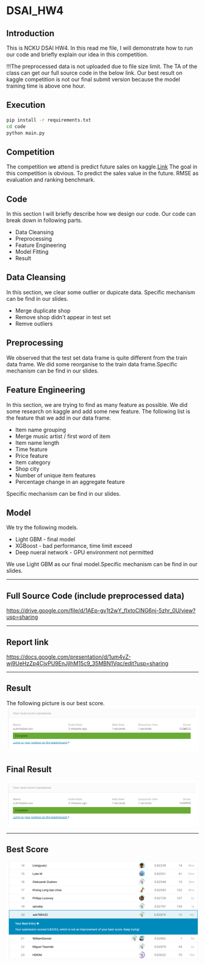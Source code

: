 # DSAI_HW4

## Introduction
This is NCKU DSAI HW4. In this read me file, I will demonstrate how to run our code and briefly explain our idea in this competition.

!!!The preprocessed data is not uploaded due to file size limit. The TA of the class can get our full source code in the below link. Our best result on kaggle competition is not our final submit version because the model training time is above one hour.


## Execution
```sh
pip install -r requirements.txt
cd code
python main.py
```

## Competition
The competition we attend is predict future sales on kaggle.[Link](https://www.kaggle.com/c/competitive-data-science-predict-future-sales)
The goal in this competition is obvious. To predict the sales value in the future. RMSE as evaluation and ranking benchmark.

## Code
In this section I will briefly describe how we design our code.
Our code can break down in following parts.
* Data Cleansing
* Preprocessing
* Feature Engineering
* Model Fitting
* Result

## Data Cleansing
In this section, we clear some outlier or dupicate data. Specific mechanism can be find in our slides.
* Merge duplicate shop
* Remove shop didn't appear in test set
* Remve outliers

## Preprocessing
We observed that the test set data frame is quite different from the train data frame. We did some reorganise to the train data frame.Specific mechanism can be find in our slides.

## Feature Engineering
In this section, we are trying to find as many feature as possible. We did some research on kaggle and add some new feature. The following list is the feature that we add in our data frame.
* Item name grouping
* Merge music artist / first word of item
* Item name length
* Time feature
* Price feature
* Item category
* Shop city
* Number of unique item features
* Percentage change in an aggregate feature

Specific mechanism can be find in our slides.

## Model
We try the following models.
* Light GBM - final model
* XGBoost - bad performance, time limit exceed
* Deep nueral network - GPU environment not permitted

We use Light GBM as our final model.Specific mechanism can be find in our slides.

---

## Full Source Code (include preprocessed data)
https://drive.google.com/file/d/1AEp-gv1t2wY_fIxtoClNG6nj-5zhr_0U/view?usp=sharing

---

## Report link
https://docs.google.com/presentation/d/1um4vZ-wj9UeHzZp4CjvPU9EnJjlhM15c9_35MBN1Vqc/edit?usp=sharing

---

## Result
The following picture is our best score.
![final result](./output/Kaggle_LeaderBoard.PNG)
## Final Result
![kaggle_1](./output/Kaggle_LeaderBoard.PNG)

---

## Best Score
![kaggle_2](./output/best_result.PNG)
